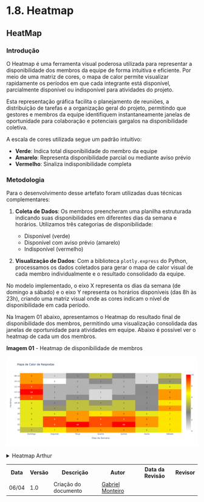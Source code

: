 # 1.8. Heatmap

## HeatMap

### Introdução

O Heatmap é uma ferramenta visual poderosa utilizada para representar a disponibilidade dos membros da equipe de forma intuitiva e eficiente. Por meio de uma matriz de cores, o mapa de calor permite visualizar rapidamente os períodos em que cada integrante está disponível, parcialmente disponível ou indisponível para atividades do projeto.

Esta representação gráfica facilita o planejamento de reuniões, a distribuição de tarefas e a organização geral do projeto, permitindo que gestores e membros da equipe identifiquem instantaneamente janelas de oportunidade para colaboração e potenciais gargalos na disponibilidade coletiva.

A escala de cores utilizada segue um padrão intuitivo:
- **Verde**: Indica total disponibilidade do membro da equipe
- **Amarelo**: Representa disponibilidade parcial ou mediante aviso prévio
- **Vermelho**: Sinaliza indisponibilidade completa

### Metodologia

Para o desenvolvimento desse artefato foram utilizadas duas técnicas complementares:

1. **Coleta de Dados**: Os membros preencheram uma planilha estruturada indicando suas disponibilidades em diferentes dias da semana e horários. Utilizamos três categorias de disponibilidade:
   - Disponível (verde)
   - Disponível com aviso prévio (amarelo)
   - Indisponível (vermelho)

2. **Visualização de Dados**: Com a biblioteca `plotly.express` do Python, processamos os dados coletados para gerar o mapa de calor visual de cada membro individualmente e o resultado consolidado da equipe.

No modelo implementado, o eixo X representa os dias da semana (de domingo a sábado) e o eixo Y representa os horários disponíveis (das 8h às 23h), criando uma matriz visual onde as cores indicam o nível de disponibilidade em cada período.

Na Imagem 01 abaixo, apresentamos o Heatmap do resultado final de disponibilidade dos membros, permitindo uma visualização consolidada das janelas de oportunidade para atividades em equipe. Abaixo é possível ver o heatmap de cada um dos membros.

**Imagem 01** - Heatmap de disponibilidade de membros

![Heatmap Geral](assets/heatmap.png)

<details>
<summary>Heatmap Arthur</summary>

![Heatmap Arthur](assets/heatArthur.png)


</details>


<div align="center">
    <table>
        <tr>
            <th>Data</th>
            <th>Versão</th>
            <th>Descrição</th>
            <th>Autor</th>
            <th>Data da Revisão</th>
            <th>Revisor</th>
        </tr>
        <tr>
            <td>06/04</td>
            <td>1.0</td>
            <td>Criação do documento</td>
            <td><a href="https://github.com/GabrielSMonteiro">Gabriel Monteiro</a></td>
            <td></td>
            <td><a</a></td>
        </tr>
    </table>
</div>